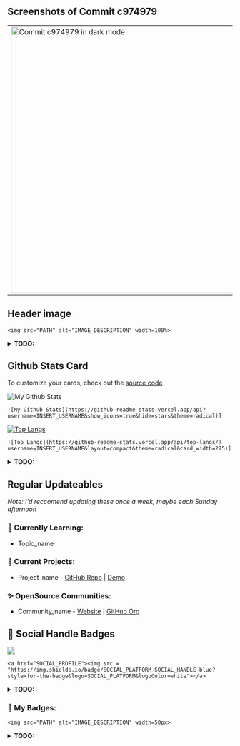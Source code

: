## Screenshots of Commit c974979

<table>
<tr>
  <td><img src="https://user-images.githubusercontent.com/69833791/135889670-56e641d1-c577-49f3-abd6-30cb5f1b585a.png" alt="Commit c974979 in dark mode" width="597" ></td>
  <td><img src="https://user-images.githubusercontent.com/69833791/135892235-46d9c225-22ef-463e-8a28-d87260de4a0d.png" alt="Commit c974979 in light mode" width="597" ></td>
</tr>
</table>


## Header image
```
<img src="PATH" alt="IMAGE_DESCRIPTION" width=100%>
```
<details>
  <summary><b>TODO:</b></summary>
  <ol>
    <li>Add an image source: Upload a png, svg, jpeg or gif and replace <i>PATH</i> in the image tag with the url/path</li>
    <li>Add alternate text: Replace the <i>IMAGE_DESCRIPTION</i> in the image tag with a short description of the image for better accessibility</li>
  </ol>
  </details>

## Github Stats Card
To customize your cards, check out the [source code](https://github.com/anuraghazra/github-readme-stats)

![My Github Stats](https://github-readme-stats.vercel.app/api?username=Akshu-on-github&show_icons=true&hide=stars&theme=radical)
```
![My Github Stats](https://github-readme-stats.vercel.app/api?username=INSERT_USERNAME&show_icons=true&hide=stars&theme=radical)]
```
[![Top Langs](https://github-readme-stats.vercel.app/api/top-langs/?username=Akshu-on-github&layout=compact&theme=radical&card_width=275)](https://github.com/Akshu-on-github)
```
![Top Langs](https://github-readme-stats.vercel.app/api/top-langs/?username=INSERT_USERNAME&layout=compact&theme=radical&card_width=275)]
```
<details>
  <summary><b>TODO:</b></summary>
  <ol>
    <li>Replace <i>INSERT_USERNAME</i> with your GitHub username in the parameter <i>username=INSERT_USERNAME</i> in both cards</li>
  </ol>
  </details>

## Regular Updateables
_Note: I'd reccomend updating these once a week, maybe each Sunday afternoon_

### 🌱 Currently Learning:
- Topic_name

### 🍃 Current Projects:
- Project_name - [GitHub Repo](Link) | [Demo](Link)

### ✨ OpenSource Communities:
- Community_name - [Website](Link) | [GitHub Org](Link)

## 💬 Social Handle Badges
<a href="SOCIAL_PROFILE"><img src = "https://img.shields.io/badge/SOCIAL_PLATFORM-SOCIAL_HANDLE-blue?style=for-the-badge&logo=SOCIAL_PLATFORM&logoColor=white"></a>
```
<a href="SOCIAL_PROFILE"><img src = "https://img.shields.io/badge/SOCIAL_PLATFORM-SOCIAL_HANDLE-blue?style=for-the-badge&logo=SOCIAL_PLATFORM&logoColor=white"></a>
```

<details>
  <summary><b>TODO:</b></summary>
  <ol>
    <li>Replace <i>SOCIAL_PLATFORM</i> to the social media handle of your choice (eg: LinkedIn, Twitter, etc.)</li>
    <li>Replace <i>SOCIAL_PROFILE</i> to the link to your profile on the social media platform</li>
    <li>Replace <i>SOCIAL_HANDLE</i> to your username on the social media platform</li>
  </ol>
  </details>

### 📛 My Badges:
```
<img src="PATH" alt="IMAGE_DESCRIPTION" width=50px>
```
<details>
  <summary><b>TODO:</b></summary>
  <ol>
    <li>Add an image source: Upload a png, svg, jpeg or gif and replace <i>PATH</i> in the image tag with the url/path</li>
    <li>Add alternate text: Replace the <i>IMAGE_DESCRIPTION</i> in the image tag with a short description of the image for better accessibility</li>
  </ol>
  </details>
